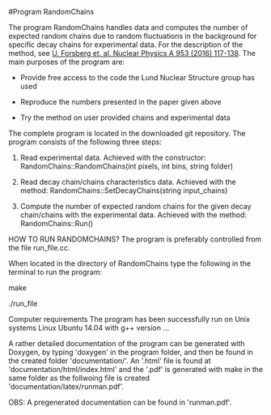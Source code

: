 #Program RandomChains

The program RandomChains handles data and computes the number
of expected random chains due to random fluctuations in the
background for specific decay chains for experimental
data. For the description of the method, see <a
href="http://www.sciencedirect.com/science/article/pii/S0375947416300768">U. Forsberg
et. al. Nuclear Physics A 953 (2016) 117-138</a>. The main
purposes of the program are:

- Provide free access to the code the Lund Nuclear Structure group has
used

- Reproduce the numbers presented in the paper given
above

- Try the method on user provided chains and experimental data

The complete program is located in the downloaded git repository.
The program consists of the following three steps:

1. Read experimental data. Achieved with the constructor:
   RandomChains::RandomChains(int pixels, int bins, string folder)

2. Read decay chain/chains characteristics data. Achieved with the method:
   RandomChains::SetDecayChains(string input_chains)

3. Compute the number of expected random chains for the given
   decay chain/chains with the experimental data. Achieved
   with the method: RandomChains::Run()

HOW TO RUN RANDOMCHAINS?
The program is preferably controlled from the file run_file.cc.

When located in the directory of RandomChains type the following in the terminal to run the program:

 make 

 ./run_file

Computer requirements
The program has been successfully run on Unix systems Linux Ubuntu 14.04 with g++ version ...

A rather detailed documentation of the program can be generated with Doxygen, by typing 'doxygen' in the program folder, and then be found in the created folder 'documentation/'. An '.html' file is found at 'documentation/html/index.html' and the '.pdf' is generated with make in the same folder as the follwoing file is created 'documentation/latex/runman.pdf'.

OBS: A pregenerated documentation can be found in 'runman.pdf'.
